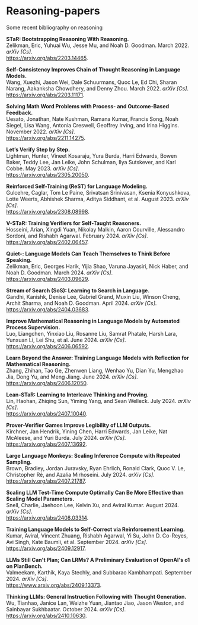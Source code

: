 # Reasoning-papers
Some recent bibliography on reasoning 

**STaR: Bootstrapping Reasoning With Reasoning.**  
Zelikman, Eric, Yuhuai Wu, Jesse Mu, and Noah D. Goodman. March 2022. *arXiv \[Cs\]*.  
<https://arxiv.org/abs/2203.14465>.

**Self-Consistency Improves Chain of Thought Reasoning in Language Models.**  
Wang, Xuezhi, Jason Wei, Dale Schuurmans, Quoc Le, Ed Chi, Sharan Narang, Aakanksha Chowdhery, and Denny Zhou. March 2022. *arXiv \[Cs\]*.  
<https://arxiv.org/abs/2203.11171>.

**Solving Math Word Problems with Process- and Outcome-Based Feedback.**  
Uesato, Jonathan, Nate Kushman, Ramana Kumar, Francis Song, Noah Siegel, Lisa Wang, Antonia Creswell, Geoffrey Irving, and Irina Higgins. November 2022. *arXiv \[Cs\]*.  
<https://arxiv.org/abs/2211.14275>.

**Let’s Verify Step by Step.**  
Lightman, Hunter, Vineet Kosaraju, Yura Burda, Harri Edwards, Bowen Baker, Teddy Lee, Jan Leike, John Schulman, Ilya Sutskever, and Karl Cobbe. May 2023. *arXiv \[Cs\]*.  
<https://arxiv.org/abs/2305.20050>.

**Reinforced Self-Training (ReST) for Language Modeling.**  
Gulcehre, Caglar, Tom Le Paine, Srivatsan Srinivasan, Ksenia Konyushkova, Lotte Weerts, Abhishek Sharma, Aditya Siddhant, et al. August 2023. *arXiv \[Cs\]*.  
<https://arxiv.org/abs/2308.08998>.

**V-STaR: Training Verifiers for Self-Taught Reasoners.**  
Hosseini, Arian, Xingdi Yuan, Nikolay Malkin, Aaron Courville, Alessandro Sordoni, and Rishabh Agarwal. February 2024. *arXiv \[Cs\]*.  
<https://arxiv.org/abs/2402.06457>.

**Quiet-: Language Models Can Teach Themselves to Think Before Speaking.**  
Zelikman, Eric, Georges Harik, Yijia Shao, Varuna Jayasiri, Nick Haber, and Noah D. Goodman. March 2024. *arXiv \[Cs\]*.  
<https://arxiv.org/abs/2403.09629>.

**Stream of Search (SoS): Learning to Search in Language.**  
Gandhi, Kanishk, Denise Lee, Gabriel Grand, Muxin Liu, Winson Cheng, Archit Sharma, and Noah D. Goodman. April 2024. *arXiv \[Cs\]*.  
<https://arxiv.org/abs/2404.03683>.

**Improve Mathematical Reasoning in Language Models by Automated Process Supervision.**  
Luo, Liangchen, Yinxiao Liu, Rosanne Liu, Samrat Phatale, Harsh Lara, Yunxuan Li, Lei Shu, et al. June 2024. *arXiv \[Cs\]*.  
<https://arxiv.org/abs/2406.06592>.

**Learn Beyond the Answer: Training Language Models with Reflection for Mathematical Reasoning.**  
Zhang, Zhihan, Tao Ge, Zhenwen Liang, Wenhao Yu, Dian Yu, Mengzhao Jia, Dong Yu, and Meng Jiang. June 2024. *arXiv \[Cs\]*.  
<https://arxiv.org/abs/2406.12050>.

**Lean-STaR: Learning to Interleave Thinking and Proving.**  
Lin, Haohan, Zhiqing Sun, Yiming Yang, and Sean Welleck. July 2024. *arXiv \[Cs\]*.  
<https://arxiv.org/abs/2407.10040>.

**Prover-Verifier Games Improve Legibility of LLM Outputs.**  
Kirchner, Jan Hendrik, Yining Chen, Harri Edwards, Jan Leike, Nat McAleese, and Yuri Burda. July 2024. *arXiv \[Cs\]*.  
<https://arxiv.org/abs/2407.13692>.

**Large Language Monkeys: Scaling Inference Compute with Repeated Sampling.**  
Brown, Bradley, Jordan Juravsky, Ryan Ehrlich, Ronald Clark, Quoc V. Le, Christopher Ré, and Azalia Mirhoseini. July 2024. *arXiv \[Cs\]*.  
<https://arxiv.org/abs/2407.21787>.

**Scaling LLM Test-Time Compute Optimally Can Be More Effective than Scaling Model Parameters.**  
Snell, Charlie, Jaehoon Lee, Kelvin Xu, and Aviral Kumar. August 2024. *arXiv \[Cs\]*.  
<https://arxiv.org/abs/2408.03314>.

**Training Language Models to Self-Correct via Reinforcement Learning.**  
Kumar, Aviral, Vincent Zhuang, Rishabh Agarwal, Yi Su, John D. Co-Reyes, Avi Singh, Kate Baumli, et al. September 2024. *arXiv \[Cs\]*.  
<https://arxiv.org/abs/2409.12917>.

**LLMs Still Can't Plan; Can LRMs? A Preliminary Evaluation of OpenAI's o1 on PlanBench.**  
Valmeekam, Karthik, Kaya Stechly, and Subbarao Kambhampati. September 2024. *arXiv \[Cs\]*.  
<https://www.arxiv.org/abs/2409.13373>.

**Thinking LLMs: General Instruction Following with Thought Generation.**  
Wu, Tianhao, Janice Lan, Weizhe Yuan, Jiantao Jiao, Jason Weston, and Sainbayar Sukhbaatar. October 2024. *arXiv \[Cs\]*.  
<https://arxiv.org/abs/2410.10630>.
